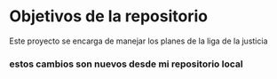 # Objetivos de la repositorio

Este proyecto se encarga de manejar los planes de la liga de la justicia


### estos cambios son nuevos desde mi repositorio local
